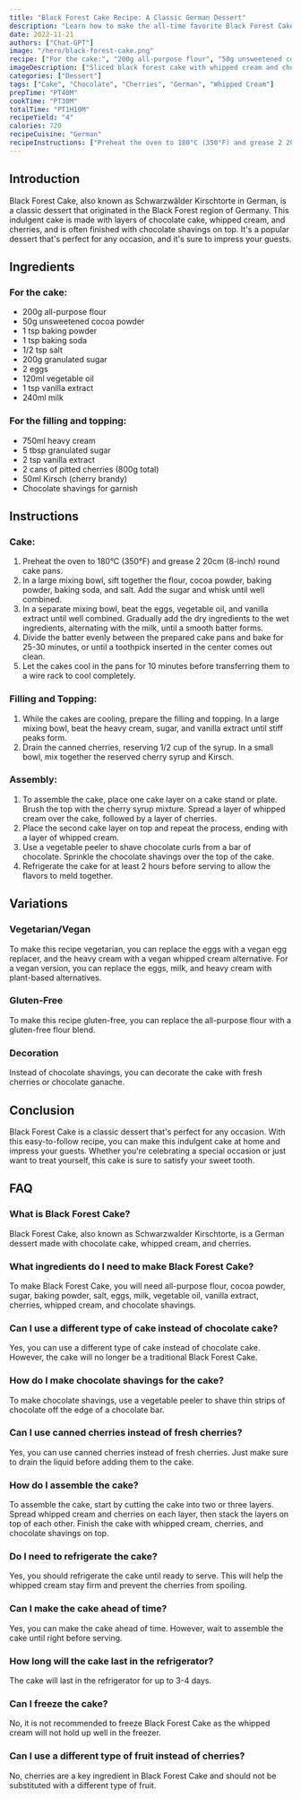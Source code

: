 ```yaml
---
title: "Black Forest Cake Recipe: A Classic German Dessert"
description: "Learn how to make the all-time favorite Black Forest Cake with this easy-to-follow recipe. Impress your guests with this delicious and indulgent dessert."
date: 2022-11-21
authors: ["Chat-GPT"]
image: "/hero/black-forest-cake.png"
recipe: ["For the cake:", "200g all-purpose flour", "50g unsweetened cocoa powder", "1 tsp baking powder", "1 tsp baking soda", "1/2 tsp salt", "200g granulated sugar", "2 eggs", "120ml vegetable oil", "1 tsp vanilla extract", "240ml milk", "For the filling and topping:", "750ml heavy cream", "5 tbsp granulated sugar", "2 tsp vanilla extract", "2 cans of pitted cherries (800g total)", "50ml Kirsch (cherry brandy)", "Chocolate shavings for garnish"]
imageDescription: ["Sliced black forest cake with whipped cream and cherries on top."]
categories: ["Dessert"]
tags: ["Cake", "Chocolate", "Cherries", "German", "Whipped Cream"]
prepTime: "PT40M"
cookTime: "PT30M"
totalTime: "PT1H10M"
recipeYield: "4"
calories: 720
recipeCuisine: "German"
recipeInstructions: ["Preheat the oven to 180°C (350°F) and grease 2 20cm (8-inch) round cake pans.", "In a large mixing bowl, sift together the flour, cocoa powder, baking powder, baking soda, and salt. Add the sugar and whisk until well combined.", "In a separate mixing bowl, beat the eggs, vegetable oil, and vanilla extract until well combined. Gradually add the dry ingredients to the wet ingredients, alternating with the milk, until a smooth batter forms.", "Divide the batter evenly between the prepared cake pans and bake for 25-30 minutes, or until a toothpick inserted in the center comes out clean. Let the cakes cool in the pans for 10 minutes before transferring them to a wire rack to cool completely.", "While the cakes are cooling, prepare the filling and topping. In a large mixing bowl, beat the heavy cream, sugar, and vanilla extract until stiff peaks form.", "Drain the canned cherries, reserving 1/2 cup of the syrup. In a small bowl, mix together the reserved cherry syrup and Kirsch.", "To assemble the cake, place one cake layer on a cake stand or plate. Brush the top with the cherry syrup mixture. Spread a layer of whipped cream over the cake, followed by a layer of cherries. Place the second cake layer on top and repeat the process, ending with a layer of whipped cream.", "Use a vegetable peeler to shave chocolate curls from a bar of chocolate. Sprinkle the chocolate shavings over the top of the cake.", "Refrigerate the cake for at least 2 hours before serving to allow the flavors to meld together."]
---
```


## Introduction

Black Forest Cake, also known as Schwarzwälder Kirschtorte in German, is a classic dessert that originated in the Black Forest region of Germany. This indulgent cake is made with layers of chocolate cake, whipped cream, and cherries, and is often finished with chocolate shavings on top. It's a popular dessert that's perfect for any occasion, and it's sure to impress your guests.

## Ingredients

### For the cake:
- 200g all-purpose flour
- 50g unsweetened cocoa powder
- 1 tsp baking powder
- 1 tsp baking soda
- 1/2 tsp salt
- 200g granulated sugar
- 2 eggs
- 120ml vegetable oil
- 1 tsp vanilla extract
- 240ml milk

### For the filling and topping:
- 750ml heavy cream
- 5 tbsp granulated sugar
- 2 tsp vanilla extract
- 2 cans of pitted cherries (800g total)
- 50ml Kirsch (cherry brandy)
- Chocolate shavings for garnish

## Instructions

### Cake:

1. Preheat the oven to 180°C (350°F) and grease 2 20cm (8-inch) round cake pans.
2. In a large mixing bowl, sift together the flour, cocoa powder, baking powder, baking soda, and salt. Add the sugar and whisk until well combined.
3. In a separate mixing bowl, beat the eggs, vegetable oil, and vanilla extract until well combined. Gradually add the dry ingredients to the wet ingredients, alternating with the milk, until a smooth batter forms.
4. Divide the batter evenly between the prepared cake pans and bake for 25-30 minutes, or until a toothpick inserted in the center comes out clean.
5. Let the cakes cool in the pans for 10 minutes before transferring them to a wire rack to cool completely.

### Filling and Topping:

1. While the cakes are cooling, prepare the filling and topping. In a large mixing bowl, beat the heavy cream, sugar, and vanilla extract until stiff peaks form.
2. Drain the canned cherries, reserving 1/2 cup of the syrup. In a small bowl, mix together the reserved cherry syrup and Kirsch.

### Assembly:

1. To assemble the cake, place one cake layer on a cake stand or plate. Brush the top with the cherry syrup mixture. Spread a layer of whipped cream over the cake, followed by a layer of cherries.
2. Place the second cake layer on top and repeat the process, ending with a layer of whipped cream.
3. Use a vegetable peeler to shave chocolate curls from a bar of chocolate. Sprinkle the chocolate shavings over the top of the cake.
4. Refrigerate the cake for at least 2 hours before serving to allow the flavors to meld together.

## Variations

### Vegetarian/Vegan

To make this recipe vegetarian, you can replace the eggs with a vegan egg replacer, and the heavy cream with a vegan whipped cream alternative. For a vegan version, you can replace the eggs, milk, and heavy cream with plant-based alternatives.

### Gluten-Free

To make this recipe gluten-free, you can replace the all-purpose flour with a gluten-free flour blend.

### Decoration

Instead of chocolate shavings, you can decorate the cake with fresh cherries or chocolate ganache.

## Conclusion

Black Forest Cake is a classic dessert that's perfect for any occasion. With this easy-to-follow recipe, you can make this indulgent cake at home and impress your guests. Whether you're celebrating a special occasion or just want to treat yourself, this cake is sure to satisfy your sweet tooth.

## FAQ

### What is Black Forest Cake?

Black Forest Cake, also known as Schwarzwalder Kirschtorte, is a German dessert made with chocolate cake, whipped cream, and cherries.

### What ingredients do I need to make Black Forest Cake?

To make Black Forest Cake, you will need all-purpose flour, cocoa powder, sugar, baking powder, salt, eggs, milk, vegetable oil, vanilla extract, cherries, whipped cream, and chocolate shavings.

### Can I use a different type of cake instead of chocolate cake?

Yes, you can use a different type of cake instead of chocolate cake. However, the cake will no longer be a traditional Black Forest Cake.

### How do I make chocolate shavings for the cake?

To make chocolate shavings, use a vegetable peeler to shave thin strips of chocolate off the edge of a chocolate bar.

### Can I use canned cherries instead of fresh cherries?

Yes, you can use canned cherries instead of fresh cherries. Just make sure to drain the liquid before adding them to the cake.

### How do I assemble the cake?

To assemble the cake, start by cutting the cake into two or three layers. Spread whipped cream and cherries on each layer, then stack the layers on top of each other. Finish the cake with whipped cream, cherries, and chocolate shavings on top.

### Do I need to refrigerate the cake?

Yes, you should refrigerate the cake until ready to serve. This will help the whipped cream stay firm and prevent the cherries from spoiling.

### Can I make the cake ahead of time?

Yes, you can make the cake ahead of time. However, wait to assemble the cake until right before serving.

### How long will the cake last in the refrigerator?

The cake will last in the refrigerator for up to 3-4 days.

### Can I freeze the cake?

No, it is not recommended to freeze Black Forest Cake as the whipped cream will not hold up well in the freezer.

### Can I use a different type of fruit instead of cherries?

No, cherries are a key ingredient in Black Forest Cake and should not be substituted with a different type of fruit.